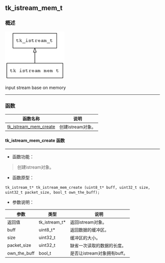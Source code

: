 ## tk\_istream\_mem\_t
### 概述
![image](images/tk_istream_mem_t_0.png)

input stream base on memory

----------------------------------
### 函数
<p id="tk_istream_mem_t_methods">

| 函数名称 | 说明 | 
| -------- | ------------ | 
| <a href="#tk_istream_mem_t_tk_istream_mem_create">tk\_istream\_mem\_create</a> | 创建istream对象。 |
#### tk\_istream\_mem\_create 函数
-----------------------

* 函数功能：

> <p id="tk_istream_mem_t_tk_istream_mem_create">创建istream对象。


* 函数原型：

```
tk_istream_t* tk_istream_mem_create (uint8_t* buff, uint32_t size, uint32_t packet_size, bool_t own_the_buff);
```

* 参数说明：

| 参数 | 类型 | 说明 |
| -------- | ----- | --------- |
| 返回值 | tk\_istream\_t* | 返回istream对象。 |
| buff | uint8\_t* | 返回数据的缓冲区。 |
| size | uint32\_t | 缓冲区的大小。 |
| packet\_size | uint32\_t | 缺省一次读取的数据的长度。 |
| own\_the\_buff | bool\_t | 是否让istream对象拥有buff。 |
